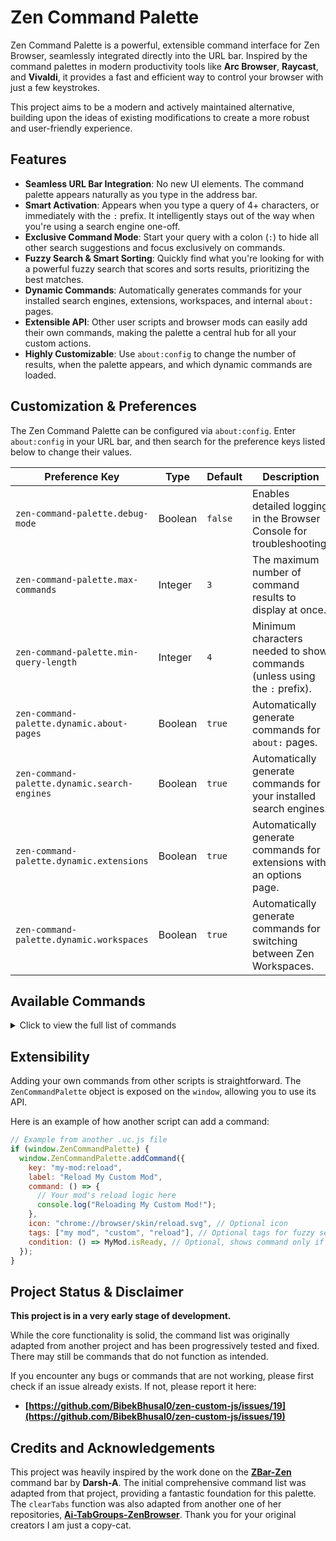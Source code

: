 # Zen Command Palette

Zen Command Palette is a powerful, extensible command interface for Zen Browser, seamlessly integrated directly into the URL bar. Inspired by the command palettes in modern productivity tools like **Arc Browser**, **Raycast**, and **Vivaldi**, it provides a fast and efficient way to control your browser with just a few keystrokes.

This project aims to be a modern and actively maintained alternative, building upon the ideas of existing modifications to create a more robust and user-friendly experience.

## Features

- **Seamless URL Bar Integration**: No new UI elements. The command palette appears naturally as you type in the address bar.
- **Smart Activation**: Appears when you type a query of 4+ characters, or immediately with the `:` prefix. It intelligently stays out of the way when you're using a search engine one-off.
- **Exclusive Command Mode**: Start your query with a colon (`:`) to hide all other search suggestions and focus exclusively on commands.
- **Fuzzy Search & Smart Sorting**: Quickly find what you're looking for with a powerful fuzzy search that scores and sorts results, prioritizing the best matches.
- **Dynamic Commands**: Automatically generates commands for your installed search engines, extensions, workspaces, and internal `about:` pages.
- **Extensible API**: Other user scripts and browser mods can easily add their own commands, making the palette a central hub for all your custom actions.
- **Highly Customizable**: Use `about:config` to change the number of results, when the palette appears, and which dynamic commands are loaded.

## Customization & Preferences

The Zen Command Palette can be configured via `about:config`. Enter `about:config` in your URL bar, and then search for the preference keys listed below to change their values.

| Preference Key                               | Type    | Default | Description                                                               |
| -------------------------------------------- | ------- | ------- | ------------------------------------------------------------------------- |
| `zen-command-palette.debug-mode`             | Boolean | `false` | Enables detailed logging in the Browser Console for troubleshooting.      |
| `zen-command-palette.max-commands`           | Integer | `3`     | The maximum number of command results to display at once.                 |
| `zen-command-palette.min-query-length`       | Integer | `4`     | Minimum characters needed to show commands (unless using the `:` prefix). |
| `zen-command-palette.dynamic.about-pages`    | Boolean | `true`  | Automatically generate commands for `about:` pages.                       |
| `zen-command-palette.dynamic.search-engines` | Boolean | `true`  | Automatically generate commands for your installed search engines.        |
| `zen-command-palette.dynamic.extensions`     | Boolean | `true`  | Automatically generate commands for extensions with an options page.      |
| `zen-command-palette.dynamic.workspaces`     | Boolean | `true`  | Automatically generate commands for switching between Zen Workspaces.     |

## Available Commands

<details>
<summary>Click to view the full list of commands</summary>

### Tab Management

- Duplicate Tab
- Clear Other Tabs
- Move Tab Left / Right
- Close Tab
- Toggle Mute Tab
- Pin / Unpin Tab
- Next / Previous Tab
- Show All Tabs Panel
- Add to / Remove from Essentials
- Replace Pinned Tab URL with Current
- Reset Pinned Tab
- Reopen Closed Tab

### Window Management

- New Window
- Close Window
- Minimize Window
- Open Private Window
- Reopen Closed Window

### Navigation & History

- Go Back / Forward
- Stop Loading
- Reload Page / Hard Reload
- Bookmark This Page / All Tabs
- Search Bookmarks / History
- Show All Bookmarks / History (Library)

### Zen Browser Features

- **Compact Mode**: Toggle Compact Mode, Floating Sidebar, or Floating Toolbar
- **Workspaces**: Next/Previous Workspace, Change Tab's Workspace, Delete Workspace, Change Icon, Create New Workspace, Reorder Workspaces
- **Split View**: Set Grid, Vertical, or Horizontal Split; Unsplit View
- **Themes**: Open Theme Picker
- **UI**: Toggle Tabs on Right, Toggle Sidebar Width, Copy Current URL (and as Markdown)

### Find & Search

- Find in Page
- Find Next / Previous
- Translate Page

### View & Display

- Toggle Fullscreen
- Zoom In / Out / Reset

### Media & Files

- Toggle Picture-in-Picture
- Take Screenshot
- View Downloads
- Save Page As...
- Print Page
- Open File

### Dynamic Commands

- **About Pages**: Automatically generated commands to open any of Firefox's internal `about:` pages (e.g., `about:config`, `about:addons`).
- **Search Engines**: Automatically generated commands to switch the URL bar's current search engine to any of your installed engines (e.g., "Search with: Google").
- **Extension Options**: Automatically generated commands to open the options page for any of your installed extensions that have one.
- **Workspaces**: Automatically generated commands to switch to any of your other Zen Workspaces.

</details>

## Extensibility

Adding your own commands from other scripts is straightforward. The `ZenCommandPalette` object is exposed on the `window`, allowing you to use its API.

Here is an example of how another script can add a command:

```javascript
// Example from another .uc.js file
if (window.ZenCommandPalette) {
  window.ZenCommandPalette.addCommand({
    key: "my-mod:reload",
    label: "Reload My Custom Mod",
    command: () => {
      // Your mod's reload logic here
      console.log("Reloading My Custom Mod!");
    },
    icon: "chrome://browser/skin/reload.svg", // Optional icon
    tags: ["my mod", "custom", "reload"], // Optional tags for fuzzy search
    condition: () => MyMod.isReady, // Optional, shows command only if true
  });
}
```

## Project Status & Disclaimer

**This project is in a very early stage of development.**

While the core functionality is solid, the command list was originally adapted from another project and has been progressively tested and fixed. There may still be commands that do not function as intended.

If you encounter any bugs or commands that are not working, please first check if an issue already exists. If not, please report it here:

- **[https://github.com/BibekBhusal0/zen-custom-js/issues/19](https://github.com/BibekBhusal0/zen-custom-js/issues/19)**

## Credits and Acknowledgements

This project was heavily inspired by the work done on the **[ZBar-Zen](https://github.com/Darsh-A/ZBar-Zen)** command bar by **Darsh-A**. The initial comprehensive command list was adapted from that project, providing a fantastic foundation for this palette. The `clearTabs` function was also adapted from another one of her repositories, **[Ai-TabGroups-ZenBrowser](https://github.com/Darsh-A/Ai-TabGroups-ZenBrowser/blob/main/clear.uc.js)**. Thank you for your original creators I am just a copy-cat.
